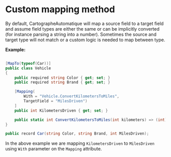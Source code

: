 # Custom mapping method

By default, CartographeAutomatique will map a source field to a target field and assume
field types are either the same or can be implicitly converted 
(for instance parsing a string into a number). Sometimes the source and target type will not match
or a custom logic is needed to map between type.

**Example:** 

```csharp

[MapTo(typeof(Car))]
public class Vehicle
{
    public required string Color { get; set; }
    public required string Brand { get; set; }

    [Mapping(
        With = "Vehicle.ConvertKilometersToMiles",
        TargetField = "MilesDriven")
    ]
    public int KilometersDriven { get; set; }

    public static int ConvertKilometersToMiles(int kilometers) => (int)(kilometers * 0.621371);
}

public record Car(string Color, string Brand, int MilesDriven);
```

In the above example we are mapping `KilometersDriven` to `MilesDriven` using `With` parameter on 
the `Mapping` attribute.